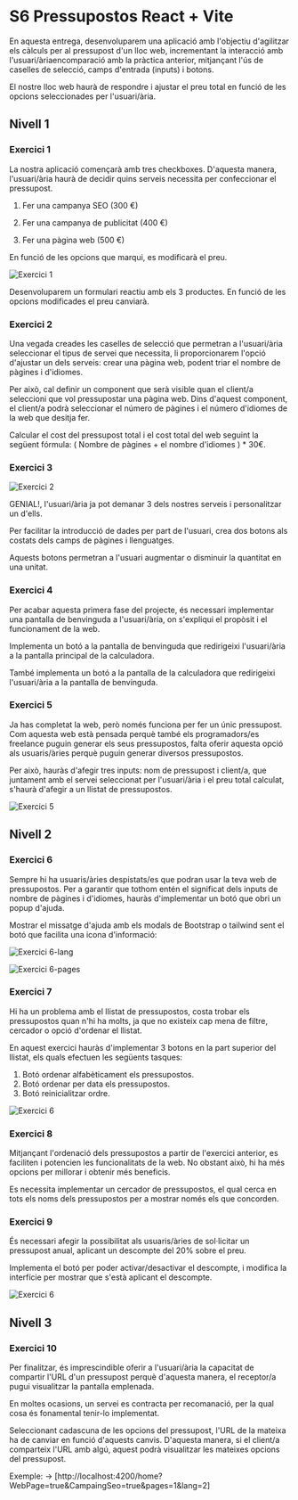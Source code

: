# S6 Pressupostos React + Vite

En aquesta entrega, desenvoluparem una aplicació amb l'objectiu d'agilitzar
els càlculs per al pressupost d'un lloc web, incrementant la interacció amb
l'usuari/àriaencomparació amb la pràctica anterior, mitjançant l'ús de
caselles de selecció, camps d'entrada (inputs) i botons.

El nostre lloc web haurà de respondre i ajustar el preu total en funció
de les opcions seleccionades per l'usuari/ària.

## Nivell 1

### Exercici 1

La nostra aplicació començarà amb tres checkboxes. D'aquesta manera,
l'usuari/ària haurà de decidir quins serveis necessita per confeccionar
el pressupost.

1. Fer una campanya SEO (300 €)

2. Fer una campanya de publicitat (400 €)

3. Fer una pàgina web (500 €)

En funció de les opcions que marqui, es modificarà el preu.

![Exercici 1](./public/imatge2S6.jpg)

Desenvoluparem un formulari reactiu amb els 3 productes. En funció de les opcions modificades el preu canviarà.

### Exercici 2

Una vegada creades les caselles de selecció que permetran a l'usuari/ària seleccionar el tipus de servei que necessita, li proporcionarem l'opció d'ajustar un dels serveis: crear una pàgina web, podent triar el nombre de pàgines i d'idiomes.

Per això, cal definir un component que serà visible quan el client/a seleccioni que vol pressupostar una pàgina web. Dins d'aquest component, el client/a podrà seleccionar el número de pàgines i el número d'idiomes de la web que desitja fer.

Calcular el cost del pressupost total i el cost total del web seguint la següent fórmula:  ( Nombre de pàgines + el nombre d'idiomes ) * 30€.

### Exercici 3

![Exercici 2](./public/imatge3S6.jpg)

GENIAL!, l'usuari/ària ja pot demanar 3 dels nostres serveis i personalitzar un d'ells. 

Per facilitar la introducció de dades per part de l'usuari, crea dos botons als costats dels camps de pàgines i llenguatges. 

Aquests botons permetran a l'usuari augmentar o disminuir la quantitat en una unitat.

### Exercici 4

Per acabar aquesta primera fase del projecte, és necessari implementar una pantalla de benvinguda a l'usuari/ària, on s'expliqui el propòsit i el funcionament de la web.

Implementa un botó a la pantalla de benvinguda que redirigeixi l'usuari/ària a la pantalla principal de la calculadora.

També implementa un botó a la pantalla de la calculadora que redirigeixi l'usuari/ària a la pantalla de benvinguda.

### Exercici 5

Ja has completat la web, però només funciona per fer un únic pressupost. Com aquesta web està pensada perquè també els programadors/es freelance puguin generar els seus pressupostos, falta oferir aquesta opció als usuaris/àries perquè puguin generar diversos pressupostos.

Per això, hauràs d'afegir tres inputs: nom de pressupost i client/a, que juntament amb el servei seleccionat per l'usuari/ària i el preu total calculat, s'haurà d'afegir a un llistat de pressupostos.

![Exercici 5](./public/imatge3S6.jpg)

## Nivell 2

### Exercici 6

Sempre hi ha usuaris/àries despistats/es que podran usar la teva web de pressupostos. Per a garantir que tothom entén el significat dels inputs de nombre de pàgines i d'idiomes, hauràs d'implementar un botó que obri un popup d'ajuda.

Mostrar el missatge d'ajuda amb els modals de Bootstrap o tailwind sent el botó que facilita una icona d'informació:

![Exercici 6-lang](./public/imatge5S6.png)

![Exercici 6-pages](./public/imatge8S6.jpg)

### Exercici 7

Hi ha un problema amb el llistat de pressupostos, costa trobar els pressupostos quan n'hi ha molts, ja que no existeix cap mena de filtre, cercador o opció d'ordenar el llistat.

En aquest exercici hauràs d'implementar 3 botons en la part superior del llistat, els quals efectuen les següents tasques:

1. Botó ordenar alfabèticament els pressupostos.
2. Botó ordenar per data els pressupostos.
3. Botó reinicialitzar ordre.

![Exercici 6](./public/imatge7S6.jpg)

### Exercici 8

Mitjançant l'ordenació dels pressupostos a partir de l'exercici anterior, es faciliten i potencien les funcionalitats de la web. No obstant això, hi ha més opcions per millorar i obtenir més beneficis.

Es necessita implementar un cercador de pressupostos, el qual cerca en tots els noms dels pressupostos per a mostrar només els que concorden.

### Exercici 9

És necessari afegir la possibilitat als usuaris/àries de sol·licitar un pressupost anual, aplicant un descompte del 20% sobre el preu.

Implementa el botó per poder activar/desactivar el descompte, i modifica la interfície per mostrar que s'està aplicant el descompte.

![Exercici 6](./public/exercici9.jpg)

## Nivell 3

### Exercici 10

Per finalitzar, és imprescindible oferir a l'usuari/ària la capacitat de compartir l'URL d'un pressupost perquè d'aquesta manera, el receptor/a pugui visualitzar la pantalla emplenada. 

En moltes ocasions, un servei es contracta per recomanació, per la qual cosa és fonamental tenir-lo implementat.

Seleccionant cadascuna de les opcions del pressupost, l'URL de la mateixa ha de canviar en funció d'aquests canvis. D'aquesta manera, si el client/a comparteix l'URL amb algú, aquest podrà visualitzar les mateixes opcions del pressupost.

Exemple: -> [http://localhost:4200/home?WebPage=true&CampaingSeo=true&pages=1&lang=2]
